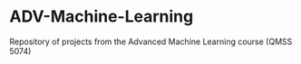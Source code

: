 # ADV-Machine-Learning 
Repository of projects from the Advanced Machine Learning course (QMSS 5074)
